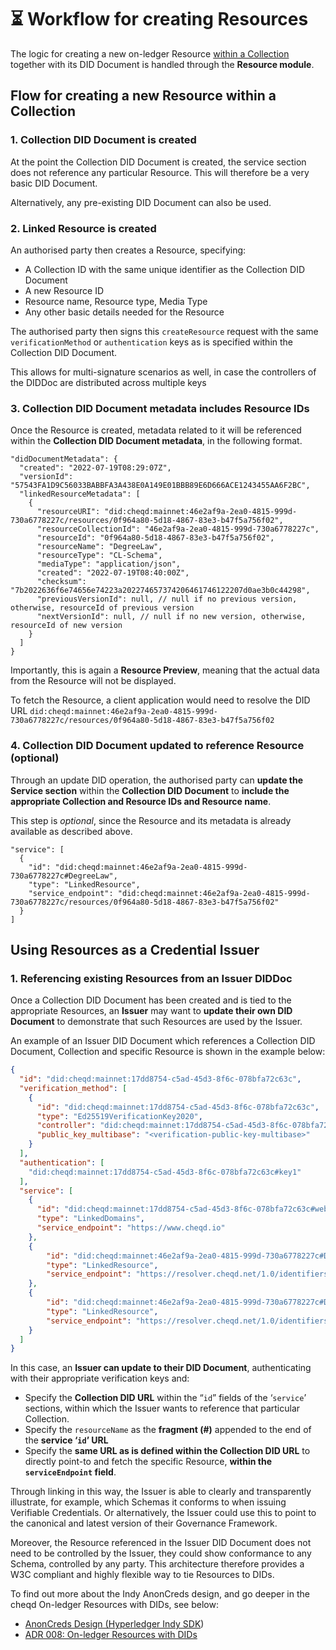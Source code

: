 # ⏳ Workflow for creating Resources

The logic for creating a new on-ledger Resource [within a Collection](resource-collections.md) together with its DID Document is handled through the **Resource module**.

## Flow for creating a new Resource within a Collection

### 1. Collection DID Document is created

At the point the Collection DID Document is created, the service section does not reference any particular Resource. This will therefore be a very basic DID Document.

Alternatively, any pre-existing DID Document can also be used.

### 2. Linked Resource is created

An authorised party then creates a Resource, specifying:

* A Collection ID with the same unique identifier as the Collection DID Document
* A new Resource ID
* Resource name, Resource type, Media Type
* Any other basic details needed for the Resource

The authorised party then signs this `createResource` request with the same `verificationMethod` or `authentication` keys as is specified within the Collection DID Document.

This allows for multi-signature scenarios as well, in case the controllers of the DIDDoc are distributed across multiple keys

### 3. Collection DID Document metadata includes Resource IDs

Once the Resource is created, metadata related to it will be referenced within the **Collection DID Document metadata**, in the following format.

```jsonc
"didDocumentMetadata": {
  "created": "2022-07-19T08:29:07Z",
  "versionId": "57543FA1D9C56033BABBFA3A438E0A149E01BBB89E6D666ACE1243455AA6F2BC",
  "linkedResourceMetadata": [
    {
      "resourceURI": "did:cheqd:mainnet:46e2af9a-2ea0-4815-999d-730a6778227c/resources/0f964a80-5d18-4867-83e3-b47f5a756f02",
      "resourceCollectionId": "46e2af9a-2ea0-4815-999d-730a6778227c",
      "resourceId": "0f964a80-5d18-4867-83e3-b47f5a756f02",
      "resourceName": "DegreeLaw",
      "resourceType": "CL-Schema",
      "mediaType": "application/json",
      "created": "2022-07-19T08:40:00Z",
      "checksum": "7b2022636f6e74656e74223a202274657374206461746122207d0ae3b0c44298",
      "previousVersionId": null, // null if no previous version, otherwise, resourceId of previous version
      "nextVersionId": null, // null if no new version, otherwise, resourceId of new version
    }
  ]
}
```

Importantly, this is again a **Resource Preview**, meaning that the actual data from the Resource will not be displayed.

To fetch the Resource, a client application would need to resolve the DID URL `did:cheqd:mainnet:46e2af9a-2ea0-4815-999d-730a6778227c/resources/0f964a80-5d18-4867-83e3-b47f5a756f02`

### 4. Collection DID Document updated to reference Resource (optional)

Through an update DID operation, the authorised party can **update the Service section** within the **Collection DID Document** to **include the appropriate Collection and Resource IDs and Resource name**.

This step is *optional*, since the Resource and its metadata is already available as described above.

```jsonc
"service": [
  {
    "id": "did:cheqd:mainnet:46e2af9a-2ea0-4815-999d-730a6778227c#DegreeLaw",
    "type": "LinkedResource",
    "service_endpoint": "did:cheqd:mainnet:46e2af9a-2ea0-4815-999d-730a6778227c/resources/0f964a80-5d18-4867-83e3-b47f5a756f02"
  }
]
```

## Using Resources as a Credential Issuer

### 1. Referencing existing Resources from an Issuer DIDDoc

Once a Collection DID Document has been created and is tied to the appropriate Resources, an **Issuer** may want to **update their own DID Document** to demonstrate that such Resources are used by the Issuer.

An example of an Issuer DID Document which references a Collection DID Document, Collection and specific Resource is shown in the example below:

```json
{
  "id": "did:cheqd:mainnet:17dd8754-c5ad-45d3-8f6c-078bfa72c63c",
  "verification_method": [
    {
      "id": "did:cheqd:mainnet:17dd8754-c5ad-45d3-8f6c-078bfa72c63c",
      "type": "Ed25519VerificationKey2020",
      "controller": "did:cheqd:mainnet:17dd8754-c5ad-45d3-8f6c-078bfa72c63c",
      "public_key_multibase": "<verification-public-key-multibase>"
    }
  ],
  "authentication": [
    "did:cheqd:mainnet:17dd8754-c5ad-45d3-8f6c-078bfa72c63c#key1"
  ],
  "service": [
    {
      "id": "did:cheqd:mainnet:17dd8754-c5ad-45d3-8f6c-078bfa72c63c#website",
      "type": "LinkedDomains",
      "service_endpoint": "https://www.cheqd.io"
    },
    {
        "id": "did:cheqd:mainnet:46e2af9a-2ea0-4815-999d-730a6778227c#DegreeLaw",
        "type": "LinkedResource",
        "service_endpoint": "https://resolver.cheqd.net/1.0/identifiers/did:cheqd:mainnet:46e2af9a-2ea0-4815-999d-730a6778227c/resources/0f964a80-5d18-4867-83e3-b47f5a756f02"
    },
    {
        "id": "did:cheqd:mainnet:46e2af9a-2ea0-4815-999d-730a6778227c#DegreeMath",
        "type": "LinkedResource",
        "service_endpoint": "https://resolver.cheqd.net/1.0/identifiers/did:cheqd:mainnet:46e2af9a-2ea0-4815-999d-730a6778227c/resources/99b40fd8-fade-483c-bff4-f037b26dd810"
    }
  ]
}
```

In this case, an **Issuer can update to their DID Document**, authenticating with their appropriate verification keys and:

* Specify the **Collection DID URL** within the “`id`” fields of the ‘`service`’ sections, within which the Issuer wants to reference that particular Collection.
* Specify the `resourceName` as the **fragment (#)** appended to the end of the **service ‘`id`’ URL**
* Specify the **same URL as is defined within the Collection DID URL** to directly point-to and fetch the specific Resource, **within the `serviceEndpoint` field**.

Through linking in this way, the Issuer is able to clearly and transparently illustrate, for example, which Schemas it conforms to when issuing Verifiable Credentials. Or alternatively, the Issuer could use this to point to the canonical and latest version of their Governance Framework.

Moreover, the Resource referenced in the Issuer DID Document does not need to be controlled by the Issuer, they could show conformance to any Schema, controlled by any party. This architecture therefore provides a W3C compliant and highly flexible way to tie Resources to DIDs.

To find out more about the Indy AnonCreds design, and go deeper in the cheqd On-ledger Resources with DIDs, see below:

* [AnonCreds Design (Hyperledger Indy SDK](https://hyperledger-indy.readthedocs.io/projects/sdk/en/latest/docs/design/002-anoncreds/README.html))
* [ADR 008: On-ledger Resources with DIDs](https://docs.cheqd.io/node/architecture/adr-list/adr-008-ledger-resources)
